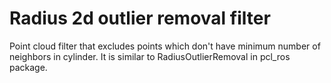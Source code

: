 Radius 2d outlier removal filter
================================================

Point cloud filter that excludes points which don't have minimum number of neighbors in cylinder.
It is similar to RadiusOutlierRemoval in pcl_ros package.
